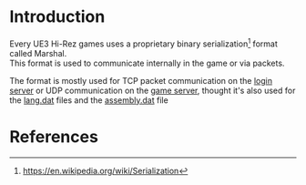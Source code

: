 # Introduction

Every UE3 Hi-Rez games uses a proprietary binary serialization[^1] format called Marshal.<br/>
This format is used to communicate internally in the game or via packets.

The format is mostly used for TCP packet communication on the [login server](/marshal/servers/login-server) or UDP communication on the [game server](/marshal/servers/game-server), thought it's also used for the [lang.dat](/marshal/files/lang) files and the [assembly.dat](/marshal/files/assembly) file

# References

[^1]: https://en.wikipedia.org/wiki/Serialization
